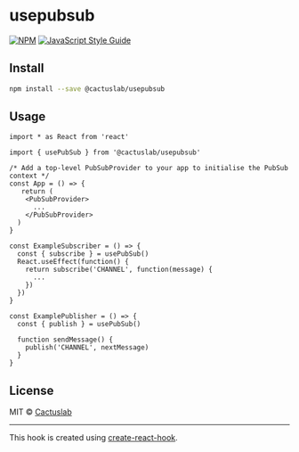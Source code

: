 # usepubsub

> 

[![NPM](https://img.shields.io/npm/v/@cactuslab/usepubsub.svg)](https://www.npmjs.com/package/@cactuslab/usepubsub) [![JavaScript Style Guide](https://img.shields.io/badge/code_style-standard-brightgreen.svg)](https://standardjs.com)

## Install

```bash
npm install --save @cactuslab/usepubsub
```

## Usage

```tsx
import * as React from 'react'

import { usePubSub } from '@cactuslab/usepubsub'

/* Add a top-level PubSubProvider to your app to initialise the PubSub context */
const App = () => {
   return (
    <PubSubProvider>
      ...
    </PubSubProvider>
  )
}

const ExampleSubscriber = () => {
  const { subscribe } = usePubSub()
  React.useEffect(function() {
    return subscribe('CHANNEL', function(message) {
      ...
    })
  })
}

const ExamplePublisher = () => {
  const { publish } = usePubSub()
  
  function sendMessage() {
    publish('CHANNEL', nextMessage)
  }
}
```

## License

MIT © [Cactuslab](https://github.com/cactuslab)

---

This hook is created using [create-react-hook](https://github.com/hermanya/create-react-hook).
